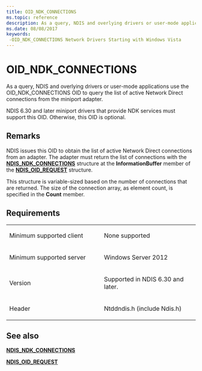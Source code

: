 ```yaml
---
title: OID_NDK_CONNECTIONS
ms.topic: reference
description: As a query, NDIS and overlying drivers or user-mode applications use the OID_NDK_CONNECTIONS OID to query the list of active Network Direct connections from the miniport adapter.
ms.date: 08/08/2017
keywords: 
 -OID_NDK_CONNECTIONS Network Drivers Starting with Windows Vista
---
```


# OID\_NDK\_CONNECTIONS


As a query, NDIS and overlying drivers or user-mode applications use the OID\_NDK\_CONNECTIONS OID to query the list of active Network Direct connections from the miniport adapter.

NDIS 6.30 and later miniport drivers that provide NDK services must support this OID. Otherwise, this OID is optional.

## Remarks

NDIS issues this OID to obtain the list of active Network Direct connections from an adapter. The adapter must return the list of connections with the [**NDIS\_NDK\_CONNECTIONS**](/windows-hardware/drivers/ddi/ntddndis/ns-ntddndis-_ndis_ndk_connections) structure at the **InformationBuffer** member of the [**NDIS\_OID\_REQUEST**](/windows-hardware/drivers/ddi/oidrequest/ns-oidrequest-ndis_oid_request) structure.

This structure is variable-sized based on the number of connections that are returned. The size of the connection array, as element count, is specified in the **Count** member.

## Requirements

<table>
<colgroup>
<col width="50%" />
<col width="50%" />
</colgroup>
<tbody>
<tr class="odd">
<td><p>Minimum supported client</p></td>
<td><p>None supported</p></td>
</tr>
<tr class="even">
<td><p>Minimum supported server</p></td>
<td><p>Windows Server 2012</p></td>
</tr>
<tr class="odd">
<td><p>Version</p></td>
<td><p>Supported in NDIS 6.30 and later.</p></td>
</tr>
<tr class="even">
<td><p>Header</p></td>
<td>Ntddndis.h (include Ndis.h)</td>
</tr>
</tbody>
</table>

## See also


[**NDIS\_NDK\_CONNECTIONS**](/windows-hardware/drivers/ddi/ntddndis/ns-ntddndis-_ndis_ndk_connections)

[**NDIS\_OID\_REQUEST**](/windows-hardware/drivers/ddi/oidrequest/ns-oidrequest-ndis_oid_request)

 

